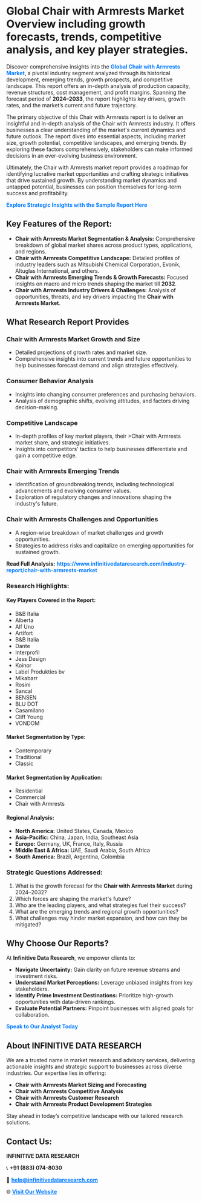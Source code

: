 <h1>Global Chair with Armrests Market Overview including growth forecasts, trends, competitive analysis, and key player strategies.</h1>
<p>
Discover comprehensive insights into the 
<a href="https://www.infinitivedataresearch.com/industry-report/chair-with-armrests-market" rel="dofollow" style="color: #007BFF; text-decoration: none;"><strong>Global Chair with Armrests Market</strong></a>, a pivotal industry segment analyzed through its historical development, emerging trends, growth prospects, and competitive landscape. This report offers an in-depth analysis of production capacity, revenue structures, cost management, and profit margins. Spanning the forecast period of <strong>2024–2033</strong>, the report highlights key drivers, growth rates, and the market’s current and future trajectory.
</p>
<p>
The primary objective of this Chair with Armrests report is to deliver an insightful and in-depth analysis of the Chair with Armrests industry. It offers businesses a clear understanding of the market's current dynamics and future outlook. The report dives into essential aspects, including market size, growth potential, competitive landscapes, and emerging trends. By exploring these factors comprehensively, stakeholders can make informed decisions in an ever-evolving business environment.
</p>
<p>
Ultimately, the Chair with Armrests market report provides a roadmap for identifying lucrative market opportunities and crafting strategic initiatives that drive sustained growth. By understanding market dynamics and untapped potential, businesses can position themselves for long-term success and profitability.
</p>
<p>
<a href="https://www.infinitivedataresearch.com/request-sample/reportId=111368" style="color: #007BFF; text-decoration: none;"><strong>Explore Strategic Insights with the Sample Report Here</strong></a>
</p>

<h2>Key Features of the Report:</h2>
<ul>
<li><strong>Chair with Armrests Market Segmentation & Analysis:</strong> Comprehensive breakdown of global market shares across product types, applications, and regions.</li>
<li><strong>Chair with Armrests Competitive Landscape:</strong> Detailed profiles of industry leaders such as Mitsubishi Chemical Corporation, Evonik, Altuglas International, and others.</li>
<li><strong>Chair with Armrests Emerging Trends & Growth Forecasts:</strong> Focused insights on macro and micro trends shaping the market till <strong>2032</strong>.</li>
<li><strong>Chair with Armrests Industry Drivers & Challenges:</strong> Analysis of opportunities, threats, and key drivers impacting the <strong>Chair with Armrests Market</strong>.</li>
</ul>

<h2>What Research Report Provides</h2>
<h3>Chair with Armrests Market Growth and Size</h3>
<ul>
<li>Detailed projections of growth rates and market size.</li>
<li>Comprehensive insights into current trends and future opportunities to help businesses forecast demand and align strategies effectively.</li>
</ul>

<h3>Consumer Behavior Analysis</h3>
<ul>
<li>Insights into changing consumer preferences and purchasing behaviors.</li>
<li>Analysis of demographic shifts, evolving attitudes, and factors driving decision-making.</li>
</ul>

<h3>Competitive Landscape</h3>
<ul>
<li>In-depth profiles of key market players, their >Chair with Armrests market share, and strategic initiatives.</li>
<li>Insights into competitors' tactics to help businesses differentiate and gain a competitive edge.</li>
</ul>

<h3>Chair with Armrests Emerging Trends</h3>
<ul>
<li>Identification of groundbreaking trends, including technological advancements and evolving consumer values.</li>
<li>Exploration of regulatory changes and innovations shaping the industry's future.</li>
</ul>

<h3>Chair with Armrests Challenges and Opportunities</h3>
<ul>
<li>A region-wise breakdown of market challenges and growth opportunities.</li>
<li>Strategies to address risks and capitalize on emerging opportunities for sustained growth.</li>
</ul>
<p><strong>Read Full Analysis:</strong> <a href="https://www.infinitivedataresearch.com/industry-report/chair-with-armrests-market" rel="dofollow" style="color: #007BFF; text-decoration: none;"><strong>https://www.infinitivedataresearch.com/industry-report/chair-with-armrests-market</strong></a></p>
<h3>Research Highlights:</h3>
<h4>Key Players Covered in the Report:</h4>
<ul><li>B&amp;B Italia</li><li>Alberta</li><li>Alf Uno</li><li>Artifort</li><li>B&amp;B Italia</li><li>Dante</li><li>Interprofil</li><li>Jess Design</li><li>Koinor</li><li>Label Produkties bv</li><li>Mikabarr</li><li>Rosini</li><li>Sancal</li><li>BENSEN</li><li>BLU DOT</li><li>Casamilano</li><li>Cliff Young</li><li>VONDOM</li></ul>
<h4>Market Segmentation by Type:</h4>
<ul><li>Contemporary</li><li>Traditional</li><li>Classic</li></ul>
<h4>Market Segmentation by Application:</h4>
<ul><li>Residential</li><li>Commercial</li><li>Chair with Armrests</li></ul>

<h4>Regional Analysis:</h4>
<ul>
<li><strong>North America:</strong> United States, Canada, Mexico</li>
<li><strong>Asia-Pacific:</strong> China, Japan, India, Southeast Asia</li>
<li><strong>Europe:</strong> Germany, UK, France, Italy, Russia</li>
<li><strong>Middle East & Africa:</strong> UAE, Saudi Arabia, South Africa</li>
<li><strong>South America:</strong> Brazil, Argentina, Colombia</li>
</ul>

<h3>Strategic Questions Addressed:</h3>
<ol>
<li>What is the growth forecast for the <strong>Chair with Armrests Market</strong> during 2024–2032?</li>
<li>Which forces are shaping the market's future?</li>
<li>Who are the leading players, and what strategies fuel their success?</li>
<li>What are the emerging trends and regional growth opportunities?</li>
<li>What challenges may hinder market expansion, and how can they be mitigated?</li>
</ol>

<h2>Why Choose Our Reports?</h2>
<p>At <strong>Infinitive Data Research</strong>, we empower clients to:</p>
<ul>
<li><strong>Navigate Uncertainty:</strong> Gain clarity on future revenue streams and investment risks.</li>
<li><strong>Understand Market Perceptions:</strong> Leverage unbiased insights from key stakeholders.</li>
<li><strong>Identify Prime Investment Destinations:</strong> Prioritize high-growth opportunities with data-driven rankings.</li>
<li><strong>Evaluate Potential Partners:</strong> Pinpoint businesses with aligned goals for collaboration.</li>
</ul>
<p><a href="https://www.infinitivedataresearch.com/industry-report/chair-with-armrests-market" rel="dofollow" style="color: #007BFF; text-decoration: none;"><strong>Speak to Our Analyst Today</strong></a></p>

<h2>About INFINITIVE DATA RESEARCH</h2>
<p>We are a trusted name in market research and advisory services, delivering actionable insights and strategic support to businesses across diverse industries. Our expertise lies in offering:</p>
<ul>
<li><strong>Chair with Armrests Market Sizing and Forecasting</strong></li>
<li><strong>Chair with Armrests Competitive Analysis</strong></li>
<li><strong>Chair with Armrests Customer Research</strong></li>
<li><strong>Chair with Armrests Product Development Strategies</strong></li>
</ul>
<p>Stay ahead in today’s competitive landscape with our tailored research solutions.</p>

<h2>Contact Us:</h2>
<p><strong>INFINITIVE DATA RESEARCH</strong></p>
<p>📞 <strong>+91 (883) 074-8030</strong></p>
<p>📧 <strong><a href="mailto:help@infinitivedataresearch.com" style="color: #007BFF;">help@infinitivedataresearch.com</a></strong></p>
<p>🌐 <strong><a href="https://www.infinitivedataresearch.com" rel="dofollow" style="color: #007BFF;">Visit Our Website</a></strong></p>